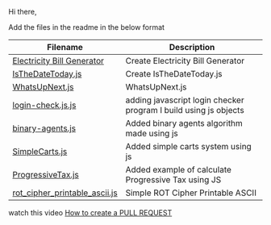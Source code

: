 Hi there,

Add the files in the readme in the below format

| Filename       | Description                                       |
| -------------- | ------------------------------------------------- |
| [Electricity Bill Generator](https://github.com/manjunani/HacktoberFest_2021/blob/main/javascript/Electricity%20Bill%20Generator) | Create Electricity Bill Generator  |
| [IsTheDateToday.js](https://github.com/manjunani/HacktoberFest_2021/blob/main/javascript/IsTheDateToday.js) | Create IsTheDateToday.js|
| [WhatsUpNext.js](https://github.com/manjunani/HacktoberFest_2021/blob/main/javascript/WhatsUpNext.js) | WhatsUpNext.js |
| [login-check.js.js](https://github.com/manjunani/HacktoberFest_2021/blob/main/javascript/login-check.js) | adding javascript login checker program I build using js objects|
| [binary-agents.js](https://github.com/SyedZawwarAhmed/HacktoberFest_2021/blob/my-branch/javascript/binary-agents.js) | Added binary agents algorithm made using js |
| [SimpleCarts.js](https://github.com/manjunani/HacktoberFest_2021/blob/main/javascript/SimpleCarts.js) | Added simple carts system using js |
| [ProgressiveTax.js](https://github.com/SyedZawwarAhmed/HacktoberFest_2021/blob/my-branch/javascript/ProgressiveTax.js) | Added example of calculate Progressive Tax using JS |
| [rot_cipher_printable_ascii.js](https://github.com/manjunani/HacktoberFest_2021/blob/main/javascript/rot_cipher_printable_ascii.js) | Simple ROT Cipher Printable ASCII |

watch this video [How to create a PULL REQUEST](https://youtu.be/rgbCcBNZcdQ)

